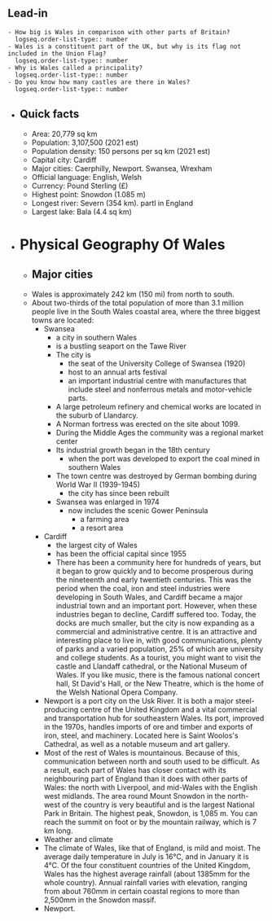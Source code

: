 ## Lead-in
	- How big is Wales in comparison with other parts of Britain?
	  logseq.order-list-type:: number
	- Wales is a constituent part of the UK, but why is its flag not included in the Union Flag?
	  logseq.order-list-type:: number
	- Why is Wales called a principality?
	  logseq.order-list-type:: number
	- Do you know how many castles are there in Wales?
	  logseq.order-list-type:: number
- ## Quick facts
	- Area: 20,779 sq km
	- Population: 3,107,500 (2021 est)
	- Population density: 150 persons per sq km (2021 est)
	- Capital city: Cardiff
	- Major cities: Caerphilly, Newport. Swansea, Wrexham
	- Official language: English, Welsh
	- Currency: Pound Sterling (£)
	- Highest point: Snowdon (1.085 m)
	- Longest river: Severn (354 km). partl in England
	- Largest lake: Bala (4.4 sq km)
- # Physical Geography Of Wales
	- ## Major cities
	- Wales is approximately 242 km (150 mi) from north to south.
	- About two-thirds of the total population of more than 3.1 million people live in the South Wales coastal area, where the three biggest towns are located:
		- Swansea
			- a city in southern Wales
			- is a bustling seaport on the Tawe River
			- The city is
				- the seat of the University College of Swansea (1920)
				- host to an annual arts festival
				- an important industrial centre with manufactures that include steel and nonferrous metals and motor-vehicle parts.
			- A large petroleum refinery and chemical works are located in the suburb of Llandarcy.
			- A Norman fortress was erected on the site about 1099.
			- During the Middle Ages the community was a regional market center
			- Its industrial growth began in the 18th century
				- when the port was developed to export the coal mined in southern Wales
			- The town centre was destroyed by German bombing during World War II (1939-1945)
				- the city has since been rebuilt
			- Swansea was enlarged in 1974
				- now includes the scenic Gower Peninsula
					- a farming area
					- a resort area
		- Cardiff
			- the largest city of Wales
			- has been the official capital since 1955
			- There has been a community here for hundreds of years, but it began to grow quickly and to become prosperous during the nineteenth and early twentieth centuries. This was the period when the coal, iron and steel industries were developing in South Wales, and Cardiff became a major industrial town and an important port. However, when these industries began to decline, Cardiff suffered too. Today, the docks are much smaller, but the city is now expanding as a commercial and administrative centre. It is an attractive and interesting place to live in, with good communications, plenty of parks and a varied population, 25% of which are university and college students. As a tourist, you might want to visit the castle and Llandaff cathedral, or the National Museum of Wales. If you like music, there is the famous national concert hall, St David's Hall, or the New Theatre, which is the home of the Welsh National Opera Company.
		- Newport is a port city on the Usk River. It is both a major steel-producing centre of the United Kingdom and a vital commercial and transportation hub for southeastern Wales. Its port, improved in the 1970s, handles imports of ore and timber and exports of iron, steel, and machinery. Located here is Saint Woolos's Cathedral, as well as a notable museum and art gallery.
		- Most of the rest of Wales is mountainous. Because of this, communication between north and south used to be difficult. As a result, each part of Wales has closer contact with its neighbouring part of England than it does with other parts of Wales: the north with Liverpool, and mid-Wales with the English west midlands. The area round Mount Snowdon in the north-west of the country is very beautiful and is the largest National Park in Britain. The highest peak, Snowdon, is 1,085 m. You can reach the summit on foot or by the mountain railway, which is 7 km long.
		- Weather and climate
		- The climate of Wales, like that of England, is mild and moist. The average daily temperature in July is 16°C, and in January it is 4°C. Of the four constituent countries of the United Kingdom, Wales has the highest average rainfall (about 1385mm for the whole country). Annual rainfall varies with elevation, ranging from about 760mm in certain coastal regions to more than 2,500mm in the Snowdon massif.
		- Newport.